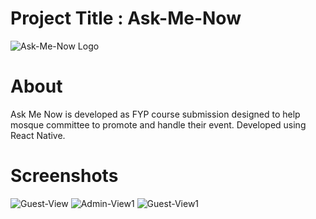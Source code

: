 # Project Title : Ask-Me-Now

![Ask-Me-Now Logo](https://i.imgur.com/WoI2Tyo.png)
# About
Ask Me Now is developed as FYP course submission designed to help mosque committee to promote and handle their event. Developed using React Native.

# Screenshots

![Guest-View](https://media.giphy.com/media/MCcinhDe2zay0D2maQ/giphy.gif)     ![Admin-View1](https://media.giphy.com/media/YOBN6az9J5WtqbiDpM/giphy.gif)    ![Guest-View1](https://media.giphy.com/media/Q66I1ExoCu0gRgvkMM/giphy.gif)
